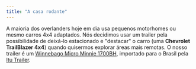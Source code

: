 ```yaml
---
title: "A casa rodante"
---
```

A maioria dos overlanders hoje em dia usa pequenos motorhomes ou mesmo carros 4x4 adaptados. Nós decidimos usar um trailer pela possibilidade de deixá-lo estacionado e "destacar" o carro (uma **Chevrolet TrailBlazer 4x4**) quando quisermos explorar áreas mais remotas. O nosso trailer é um [Winnebago Micro Minnie 1700BH](https://winnebagoind.com/products/travel-trailer/2017/micro-minnie/overview), importado para o Brasil pela [Itu Trailer](http://www.itutrailer.com.br).
